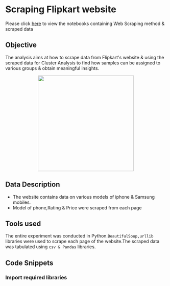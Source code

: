 
# Scraping Flipkart website 

Please click [here](https://github.com/rakesh-upx/web_scraping/tree/master/web%20scraping/Notebook) to view the notebooks containing Web Scraping method & scraped data

## Objective 
The analysis aims at how to scrape data from Flipkart's website & using the scraped data for Cluster Analysis to find how samples can be assigned to various groups & obtain meaningful insights.




<p align="center">
  <img src="https://github.com/rakesh-upx/web_scraping/blob/master/web%20scraping/Images/iphone-8-flipkart-offer-1.png",alt="neofetch" align="middle" height="300px">
  </p>




## Data Description

* The website contains data on various models of iphone & Samsung mobiles.
* Model of phone,Rating & Price were scraped from each page

## Tools used
The entire experiment was conducted in Python.`BeautifulSoup,urllib` libraries were used to scrape each page of the website.The scraped data was tabulated using `csv & Pandas` libraries.


## Code Snippets

### Import required libraries

<p align="center">
  <src img="https://github.com/rakesh-upx/web_scraping/blob/master/web%20scraping/Images/libs_import.PNG",alt="neofetch" align="middle" height="160px">
    </p>



















